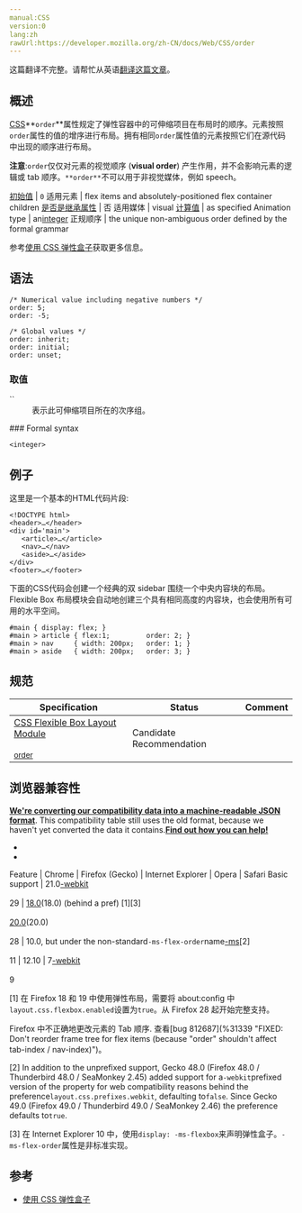```yaml
---
manual:CSS
version:0
lang:zh
rawUrl:https://developer.mozilla.org/zh-CN/docs/Web/CSS/order
---
```




这篇翻译不完整。请帮忙从英语[翻译这篇文章](%31337 "")。





## 概述<a name="Summary"></a>


[CSS](%27783 "CSS")**`order`**属性规定了弹性容器中的可伸缩项目在布局时的顺序。元素按照`order`属性的值的增序进行布局。拥有相同`order`属性值的元素按照它们在源代码中出现的顺序进行布局。



**注意**:`order`仅仅对元素的视觉顺序 (**visual order**) 产生作用，并不会影响元素的逻辑或 tab 顺序。`**order**`不可以用于非视觉媒体，例如 speech。



[初始值](%28302 "") | `0` 
适用元素 | flex items and absolutely-positioned flex container children 
[是否是继承属性](%28299 "") | 否 
适用媒体 | visual 
[计算值](%28304 "") | as specified 
Animation type | an[integer](%29465 "Values of the <integer> CSS data type are interpolated via integer discrete steps. The calculation is done as if they were real, floating-point numbers and the discrete value is obtained using the floor function.") 
正规顺序 | the unique non-ambiguous order defined by the formal grammar 



参考[使用 CSS 弹性盒子](%28434 "使用 CSS 弹性盒子")获取更多信息。


## 语法<a name="Syntax"></a>

```
/* Numerical value including negative numbers */
order: 5;
order: -5;

/* Global values */
order: inherit;
order: initial;
order: unset;
```

### 取值<a name="Values"></a>
<dl><dt id=''>`<integer>`</dt><dd>表示此可伸缩项目所在的次序组。</dd></dl>
### Formal syntax<a name="Formal_syntax"></a>

```
<integer>

```

## 例子<a name="Examples"></a>


这里是一个基本的HTML代码片段:


```
<!DOCTYPE html>
<header>…</header>
<div id='main'>
   <article>…</article>
   <nav>…</nav>
   <aside>…</aside>
</div>
<footer>…</footer>
```


下面的CSS代码会创建一个经典的双 sidebar 围绕一个中央内容块的布局。 Flexible Box 布局模块会自动地创建三个具有相同高度的内容块，也会使用所有可用的水平空间。


```
#main { display: flex; }
#main > article { flex:1;         order: 2; }
#main > nav     { width: 200px;   order: 1; }
#main > aside   { width: 200px;   order: 3; }
```

## 规范<a name="Specifications"></a>

Specification | Status | Comment 
 ---  |  ---  |  ---  | 
[CSS Flexible Box Layout Module<br></br><small>order</small>](%31338 "") | Candidate Recommendation |  


## 浏览器兼容性<a name="Browser_compatibility"></a>


**[We&#39;re converting our compatibility data into a machine-readable JSON format](%3344 "")**. This compatibility table still uses the old format, because we haven&#39;t yet converted the data it contains.**[Find out how you can help!](%3392 "")**


* 
* 

Feature | Chrome | Firefox (Gecko) | Internet Explorer | Opera | Safari 
Basic support | 21.0[-webkit](%3568 "The name of this feature is prefixed with '-webkit' as this browser considers it experimental")<br></br>29 | [18.0](%12622 "Released on 2013-01-08.")(18.0) (behind a pref) [1][3]<br></br>[20.0](%12722 "Released on 2013-04-02.")(20.0)<br></br>28 | 10.0, but under the non-standard`-ms-flex-order`name[-ms](%3568 "The name of this feature is prefixed with '-ms' as this browser considers it experimental")[2]<br></br>11 | 12.10 | 7[-webkit](%3568 "The name of this feature is prefixed with '-webkit' as this browser considers it experimental")<br></br>9 





[1] 在 Firefox 18 和 19 中使用弹性布局，需要将 about:config 中`layout.css.flexbox.enabled`设置为`true`。从 Firefox 28 起开始完整支持。



Firefox 中不正确地更改元素的 Tab 顺序. 查看[bug 812687](%31339 "FIXED: Don't reorder frame tree for flex items (because "order" shouldn't affect tab-index / nav-index)")。



[2] In addition to the unprefixed support, Gecko 48.0 (Firefox 48.0 / Thunderbird 48.0 / SeaMonkey 2.45) added support for a`-webkit`prefixed version of the property for web compatibility reasons behind the preference`layout.css.prefixes.webkit`, defaulting to`false`. Since Gecko 49.0 (Firefox 49.0 / Thunderbird 49.0 / SeaMonkey 2.46) the preference defaults to`true`.



[3] 在 Internet Explorer 10 中，使用`display: -ms-flexbox`来声明弹性盒子。`-ms-flex-order`属性是非标准实现。


## 参考<a name="See_also"></a>

* [使用 CSS 弹性盒子](%28434 "使用 CSS 弹性盒子")



